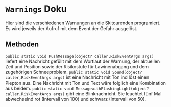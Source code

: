 # **`Warnings` Doku**
Hier sind die verschiedenen Warnungen an die Skitourenden programiert.
Es wird jeweils der Aufruf mit dem Event der Gefahr ausgelöst. 
## Methoden
`public static void PushMessage(object? caller,RiskEventArgs args)` liefert eine Nachricht gefüllt mit dem Wortlaut der Warnung, der aktuellen Zeit und Position sowie der Risikostufe für Lawinenabgang und dem zugehörigen Schneeproblem.
`public static void Sound(object? caller,RiskEventArgs args)` ist eine Nachricht mit Ton ind löst einen Piepton aus.
Eine Nachricht mit Ton und Text wäre folglich eine Kombination aus beidem.
`public static void MessagewithFlashingLight(object? caller,RiskEventArgs args)` gibt eine Blinknachricht. Sie leuchtet fünf Mal abwechselnd rot (Intervall von 100) und schwarz (Intervall von 50).